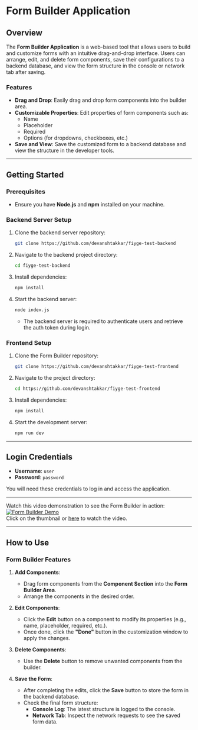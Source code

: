 
# Form Builder Application

## Overview
The **Form Builder Application** is a web-based tool that allows users to build and customize forms with an intuitive drag-and-drop interface. Users can arrange, edit, and delete form components, save their configurations to a backend database, and view the form structure in the console or network tab after saving.

### Features
- **Drag and Drop**: Easily drag and drop form components into the builder area.
- **Customizable Properties**: Edit properties of form components such as:
  - Name
  - Placeholder
  - Required
  - Options (for dropdowns, checkboxes, etc.)
- **Save and View**: Save the customized form to a backend database and view the structure in the developer tools.

---

## Getting Started

### Prerequisites
- Ensure you have **Node.js** and **npm** installed on your machine.

### Backend Server Setup
1. Clone the backend server repository:
   ```bash
   git clone https://github.com/devanshtakkar/fiyge-test-backend
   ```
2. Navigate to the backend project directory:
   ```bash
   cd fiyge-test-backend
   ```
3. Install dependencies:
   ```bash
   npm install
   ```
4. Start the backend server:
   ```bash
   node index.js
   ```
   - The backend server is required to authenticate users and retrieve the auth token during login.

### Frontend Setup
1. Clone the Form Builder repository:
   ```bash
   git clone https://github.com/devanshtakkar/fiyge-test-frontend
   ```
2. Navigate to the project directory:
   ```bash
   cd https://github.com/devanshtakkar/fiyge-test-frontend
   ```
3. Install dependencies:
   ```bash
   npm install
   ```
4. Start the development server:
   ```bash
   npm run dev
   ```

---

## Login Credentials
- **Username**: `user`
- **Password**: `password`

You will need these credentials to log in and access the application.

---

Watch this video demonstration to see the Form Builder in action:  
[![Form Builder Demo](https://img.youtube.com/vi/lNKFgMudUsU/0.jpg)](https://www.youtube.com/watch?v=lNKFgMudUsU)  
Click on the thumbnail or [here](https://www.youtube.com/watch?v=lNKFgMudUsU) to watch the video.

---

## How to Use

### Form Builder Features
1. **Add Components**:
   - Drag form components from the **Component Section** into the **Form Builder Area**.
   - Arrange the components in the desired order.

2. **Edit Components**:
   - Click the **Edit** button on a component to modify its properties (e.g., name, placeholder, required, etc.).
   - Once done, click the **"Done"** button in the customization window to apply the changes.

3. **Delete Components**:
   - Use the **Delete** button to remove unwanted components from the builder.

4. **Save the Form**:
   - After completing the edits, click the **Save** button to store the form in the backend database.
   - Check the final form structure:
     - **Console Log**: The latest structure is logged to the console.
     - **Network Tab**: Inspect the network requests to see the saved form data.

